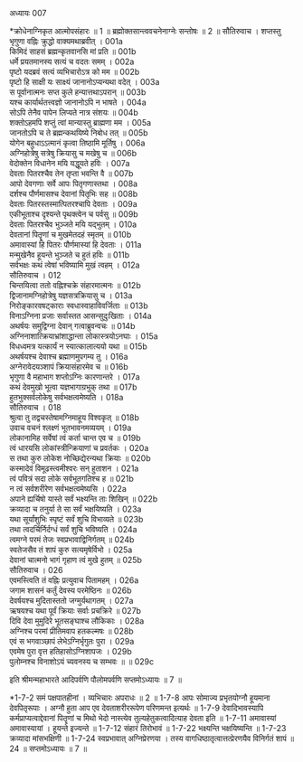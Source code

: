 अध्यायः 007

*क्रोधेनाग्निकृत आत्मोपसंहारः ॥ 1 ॥ ब्रह्मोक्तसान्त्ववचनेनाग्नेः सन्तोषः ॥ 2 ॥
सौतिरुवाच ।
शप्तस्तु भृगुणा वह्निः क्रुद्धो वाक्यमथाब्रवीत् ।	001a  
किमिदं साहसं ब्रह्मन्कृतवानसि मां प्रति ॥	001b  
धर्मे प्रयतमानस्य सत्यं च वदतः समम् ।	002a  
पृष्टो यदब्रवं सत्यं व्यभिचारोऽत्र को मम ॥	002b  
पृष्टो हि साक्षी यः साक्ष्यं जानानोऽप्यन्यथा वदेत् ।	003a  
स पूर्वानात्मनः सप्त कुले हन्यात्तथाऽपरान् ॥	003b  
यश्च कार्यार्थतत्त्वज्ञो जानानोऽपि न भाषते ।	004a  
सोऽपि तेनैव पापेन लिप्यते नात्र संशयः ॥	004b  
शक्तोऽहमपि शप्तुं त्वां मान्यास्तु ब्राह्मणा मम ।	005a  
जानतोऽपि च ते ब्रह्मन्कथयिष्ये निबोध तत् ॥	005b  
योगेन बहुधाऽऽत्मानं कृत्वा तिष्ठामि मूर्तिषु ।	006a  
अग्निहोत्रेषु सत्रेषु क्रियासु च मखेषु च ॥	006b  
वेदोक्तेन विधानेन मयि यद्धूयते हविः ।	007a  
देवताः पितरश्चैव तेन तृप्ता भवन्ति वै ॥	007b  
आपो देवगणाः सर्वे आपः पितृगणास्तथा ।	008a  
दर्शश्च पौर्णमासश्च देवानां पितृभिः सह ॥	008b  
देवताः पितरस्तस्मात्पितरश्चापि देवताः ।	009a  
एकीभूताश्च दृश्यन्ते पृथक्त्वेन च पर्वसु ॥	009b  
देवताः पितरश्चैव भुञ्जते मयि यद्भुतम् ।	010a  
देवतानां पितॄणां च मुखमेतदहं स्मृतम् ॥	010b  
अमावास्यां हि पितरः पौर्णमास्यां हि देवताः ।	011a  
मन्मुखेनैव हूयन्ते भुञ्जते च हुतं हविः ॥	011b  
सर्वभक्षः कथं त्वेषां भविष्यामि मुखं त्वहम् ।	012a  
सौतिरुवाच ।	012  
चिन्तयित्वा ततो वह्निश्चक्रे संहारमात्मनः ॥	012b  
द्विजानामग्निहोत्रेषु यज्ञसत्रक्रियासु च ।	013a  
निरोङ्कारवषट्काराः स्वधास्वाहाविवर्जिताः ॥	013b  
विनाऽग्निना प्रजाः सर्वास्तत आसन्सुदुःखिताः ।	014a  
अथर्षयः समुद्विग्ना देवान् गत्वाब्रुवन्वचः ॥	014b  
अग्निनाशात्क्रियाभ्रांशाद्धान्ता लोकास्त्रयोऽनघाः ।	015a  
विधध्वमत्र यत्कार्यं न स्यात्कालात्ययो यथा ॥	015b  
अथर्षयश्च देवाश्च ब्रह्माणमुपगम्य तु ।	016a  
अग्नेरावेदयञ्शापं क्रियासंहारमेव च ॥	016b  
भृगुणा वै महाभाग शप्तोऽग्निः कारणान्तरे ।	017a  
कथं देवमुखो भूत्वा यज्ञभागाग्रभुक् तथा ॥	017b  
हुतभुक्सर्वलोकेषु सर्वभक्षत्वमेष्यति ।	018a  
सौतिरुवाच ।	018  
श्रुत्वा तु तद्वचस्तेषामग्निमाहूय विश्वकृत् ॥	018b  
उवाच वचनं श्लक्ष्णं भूतभावनमव्ययम् ।	019a  
लोकानामिह सर्वेषां त्वं कर्ता चान्त एव च ॥	019b  
त्वं धारयसि लोकांस्त्रीन्क्रियाणां च प्रवर्तकः ।	020a  
स तथा कुरु लोकेश नोच्छिद्येरन्यथा क्रियाः ॥	020b  
कस्मादेवं विमूढस्त्वमीश्वरः सन् हुताशन ।	021a  
त्वं पवित्रं सदा लोके सर्वभूतगतिश्च ह ॥	021b  
न त्वं सर्वशरीरेण सर्वभक्षत्वमेष्यसि ।	022a  
अपाने ह्यर्चिषो यास्ते सर्वं भक्ष्यन्ति ताः शिखिन् ॥	022b  
क्रव्यादा च तनुर्या ते सा सर्वं भक्षयिष्यति ।	023a  
यथा सूर्यांशुभिः स्पृष्टं सर्वं शुचि विभाव्यते ॥	023b  
तथा त्वदर्चिर्निर्दग्धं सर्वं शुचि भविष्यति ।	024a  
त्वमग्ने परमं तेजः स्वप्रभावाद्विनिर्गतम् ॥	024b  
स्वतेजसैव तं शापं कुरु सत्यमृषेर्विभो ।	025a  
देवानां चात्मनो भागं गृहाण त्वं मुखे हुतम् ॥	025b  
सौतिरुवाच ।	026  
एवमस्त्विति तं वह्निः प्रत्युवाच पितामहम् ।	026a  
जगाम शासनं कर्तुं देवस्य परमेष्ठिनः ॥	026b  
देवर्षयश्च मुदितास्ततो जग्मुर्यथागतम् ।	027a  
ऋषयश्च यथा पूर्वं क्रियाः सर्वाः प्रचक्रिरे ॥	027b  
दिवि देवा मुमुदिरे भूतसङ्घाश्च लौकिकाः ।	028a  
अग्निश्च परमां प्रीतिमवाप हतकल्मषः ॥	028b  
एवं स भगवाञ्छापं लेभेऽग्निर्भृगुतः पुरा ।	029a  
एवमेष पुरा वृत्त हतिहासोऽग्निशापजः ।	029b  
पुलोम्नश्च विनाशोऽयं च्यवनस्य च सम्भवः ॥ ॥	029c  

इति श्रीमन्महाभारते आदिपर्वणि पौलोमपर्वणि सप्तमोऽध्यायः ॥ 7 ॥

*1-7-2 समं पक्षपातहीनां । व्यभिचारः अपराधः ॥ 2 ॥ 1-7-8 आपः सोमाज्य प्रभृतयोग्नौ हूयमाना देवपितृरूपाः । अग्नौ हुता आप एव देवताशरीररूपेण परिणमन्त इत्यर्थः ॥ 1-7-9 देवादिभावस्यापि कर्मप्राप्यत्वाद्देवानां पितॄणां च मिथो भेदो नास्त्येव तुल्यहेतुकत्वादित्याह देवता इति ॥ 1-7-11 अमावास्यां अमावास्यायां । हूयन्ते इज्यन्ते ॥ 1-7-12 संहारं तिरोभावं ॥ 1-7-22 भक्ष्यन्ति भक्षयिष्यन्ति ॥ 1-7-23 क्रव्यादा मांसभक्षिणी ॥ 1-7-24 स्वप्रभावात् अग्निप्रेरणया । तस्य वागधिष्ठातृत्वात्तत्प्रेरणयैव विनिर्गतं शापं ॥ 24 ॥ सप्तमोऽध्यायः ॥ 7 ॥
